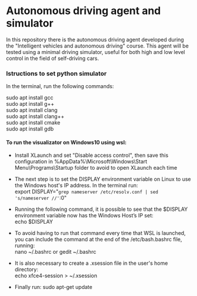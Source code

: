 # Autonomous driving agent and simulator
In this repository there is the autonomous driving agent developed during the "Intelligent vehicles and autonomous driving" course. This agent will be tested using a minimal driving simulator, useful for both high and low level control in the field of self-driving cars.


### Istructions to set python simulator

In the terminal, run the following commands:

sudo apt install gcc <br>
sudo apt install g++ <br>
sudo apt install clang <br>
sudo apt install clang++ <br>
sudo apt install cmake <br>
sudo apt install gdb <br>

#### To run the visualizator on Windows10 using wsl:

- Install XLaunch and set "Disable access control", then save this configuration in %AppData%\Microsoft\Windows\Start Menu\Programs\Startup folder to avoid to open XLaunch each time

- The next step is to set the DISPLAY environment variable on Linux to use the Windows host's IP address. In the terminal run: <br>
  export DISPLAY="`grep nameserver /etc/resolv.conf | sed 's/nameserver //'`:0" 

- Running the following command, it is possible to see that the $DISPLAY environment variable now has the Windows Host’s IP set: <br>
  echo $DISPLAY

- To avoid having to run that command every time that WSL is launched, you can include the command at the end of the /etc/bash.bashrc file, running: <br>
  nano ~/.bashrc or gedit ~/.bashrc

- It is also necessary to create a .xsession file in the user's home directory: <br>
  echo xfce4-session > ~/.xsession

- Finally run: sudo apt-get update
